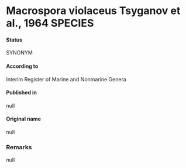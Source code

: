 Macrospora violaceus Tsyganov et al., 1964 SPECIES
=======

#### Status
SYNONYM

#### According to
Interim Register of Marine and Nonmarine Genera

#### Published in
null

#### Original name
null

### Remarks
null